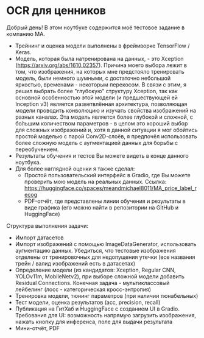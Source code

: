 # OCR для ценников
Добрый день! В этом ноутбуке содержится моё тестовое задание в компанию MA.

- Трейнинг и оценка модели выполнены в фреймворке TensorFlow / Keras.
- Модель, которая была натренирована на данных, - это Xception (https://arxiv.org/abs/1610.02357). Причина моего выбора лежит в том, что изображения, на которых мне предстояло тренировать модель, были немного шумными, с достаточно небольшой яркостью, временами - некоторым перекосом. В связи с этим, я решил выбрать более "глубокую" структуру Xception, так как основной особенностью этой модели (и предшествующей ей Inception v3) является разветвлённая архитектура, позволяющая модели проводить конволюцию и изучать свойства изображений на разных каналах. Эта модель является более глубокой и сложной, с бо́льшим количеством параметров - в целом это хороший выбор для сложных изображений и, хотя в данной ситуации я мог обойтись простой моделью с парой Conv2D-слоёв, я предпочёл использовать более сложную модель с аугментацией данных для борьбы с переобучением.
- Результаты обучения и тестов Вы можете видеть в конце данного ноутбука.
- Для более наглядной оценки я также сделал:
  - Простой пользовательский интерфейс в Gradio, где Вы можете проверить мою модель на реальных данных. Ссылка: https://huggingface.co/spaces/meandmichael8011/MA_price_label_recog
  - PDF-отчёт, где представлены линии обучения и результаты в виде графика (его можно найти в репозитории на GitHub и HuggingFace)



Структура выполнения задачи:

- Импорт датасетов
- Импорт изображений с помощью ImageDataGenerator, использовать аугментацию данных. Убедиться, что тестовые изображения отделены от тренировочных для недопущения утечки (все названия трейн / валид изображений есть в датасетах)
- Определение модели (из кандидатов: Xception, Regular CNN, YOLOv11m, MobileNetv2), при выборе сложной модели добавить Residual Connections. Конечная задача - мультиклассовый лейбелинг (лосс - категорическая кросс-энтропия)
- Тренировка модели, тюнинг параметров (при наличии тюнабельных)
- Тест модели, оценка результатов (acc, precision, recall)
- Публикация на ГитХаб и HuggingFace с созданием UI в Gradio. Требования для UI: возможность напрямую загрузить изображения, нажать кнопку для инференса, поле для выдачи результата
- Мини-отчёт, PDF

